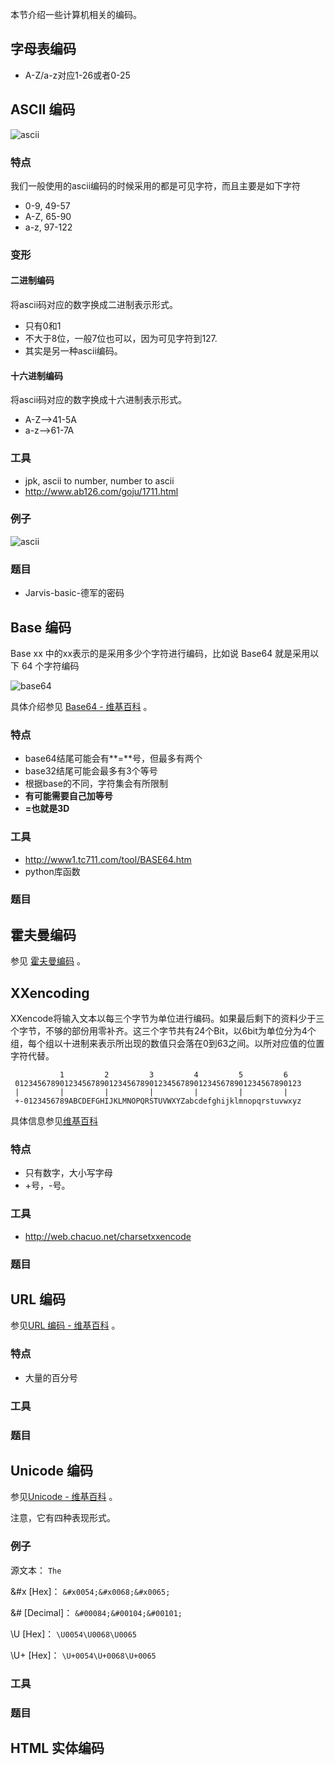 本节介绍一些计算机相关的编码。

## 字母表编码

- A-Z/a-z对应1-26或者0-25

## ASCII 编码

![ascii](/misc/encode/images/ascii.jpg)

### 特点

我们一般使用的ascii编码的时候采用的都是可见字符，而且主要是如下字符

- 0-9, 49-57
- A-Z, 65-90
- a-z, 97-122

### 变形

#### 二进制编码

将ascii码对应的数字换成二进制表示形式。

- 只有0和1
- 不大于8位，一般7位也可以，因为可见字符到127.
- 其实是另一种ascii编码。

#### 十六进制编码

将ascii码对应的数字换成十六进制表示形式。

- A-Z-->41-5A
- a-z-->61-7A

### 工具

- jpk, ascii to number, number to ascii
- http://www.ab126.com/goju/1711.html

### 例子

![ascii](/misc/encode/images/ascii-example.png)

### 题目

- Jarvis-basic-德军的密码

## Base 编码

Base xx 中的xx表示的是采用多少个字符进行编码，比如说 Base64 就是采用以下 64 个字符编码

![base64](/misc/encode/images/base64.png)

具体介绍参见 [Base64 - 维基百科](https://zh.wikipedia.org/wiki/Base64) 。

### 特点

- base64结尾可能会有**=**号，但最多有两个
- base32结尾可能会最多有3个等号
- 根据base的不同，字符集会有所限制
- **有可能需要自己加等号**
- **=也就是3D**

### 工具

- http://www1.tc711.com/tool/BASE64.htm
- python库函数

### 题目

## 霍夫曼编码

参见 [霍夫曼编码](https://zh.wikipedia.org/wiki/%E9%9C%8D%E5%A4%AB%E6%9B%BC%E7%BC%96%E7%A0%81) 。

## XXencoding

XXencode将输入文本以每三个字节为单位进行编码。如果最后剩下的资料少于三个字节，不够的部份用零补齐。这三个字节共有24个Bit，以6bit为单位分为4个组，每个组以十进制来表示所出现的数值只会落在0到63之间。以所对应值的位置字符代替。

```text
           1         2         3         4         5         6
 0123456789012345678901234567890123456789012345678901234567890123
 |         |         |         |         |         |         |
 +-0123456789ABCDEFGHIJKLMNOPQRSTUVWXYZabcdefghijklmnopqrstuvwxyz
```

具体信息参见[维基百科](https://en.wikipedia.org/wiki/Xxencoding)

### 特点

- 只有数字，大小写字母
- +号，-号。

### 工具

- http://web.chacuo.net/charsetxxencode

### 题目

## URL 编码

参见[URL 编码 - 维基百科](https://zh.wikipedia.org/wiki/%E7%99%BE%E5%88%86%E5%8F%B7%E7%BC%96%E7%A0%81) 。

### 特点

- 大量的百分号

### 工具

### 题目

## Unicode 编码

参见[Unicode - 维基百科](https://zh.wikipedia.org/wiki/Unicode) 。

注意，它有四种表现形式。

### 例子

源文本： `The`

&#x [Hex]： `&#x0054;&#x0068;&#x0065;`

&# [Decimal]： `&#00084;&#00104;&#00101;`

\U [Hex]： `\U0054\U0068\U0065`

\U+ [Hex]： `\U+0054\U+0068\U+0065`

### 工具

### 题目

## HTML 实体编码